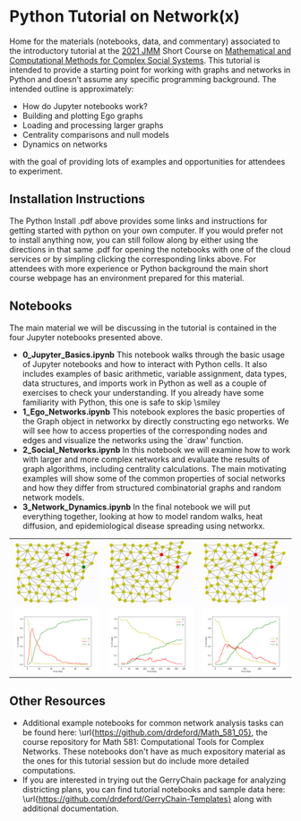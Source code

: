 # Python Tutorial on Network(x)

Home for the materials (notebooks, data, and commentary) associated to the introductory tutorial at the <a href="https://jointmathematicsmeetings.org/meetings/national/jmm2021/2247_intro">2021 JMM</a> Short Course on <a href = "https://meetings.ams.org/math/sc2021/meetingapp.cgi/Home/0"> Mathematical and Computational Methods for Complex Social Systems</a>. This tutorial is intended to provide a starting point for working with graphs and networks in Python and doesn't assume any specific programming background. The intended outline is approximately: 

* How do Jupyter notebooks work?
* Building and plotting Ego graphs
* Loading and processing larger graphs
* Centrality comparisons and null models
* Dynamics on networks

with the goal of providing lots of examples and opportunities for attendees to experiment.  

## Installation Instructions
The Python Install .pdf above provides some links and instructions for getting started with python on your own computer. If you would prefer not to install anything now, you can still follow along by either using the directions in that same .pdf for opening the notebooks with one of the cloud services or by simpling clicking the corresponding links above. For attendees with more experience or Python background the main short course webpage has an environment prepared for this material. 

## Notebooks
The main material we will be discussing in the tutorial is contained in the four Jupyter notebooks presented above. 

*  **0\_Jupyter\_Basics.ipynb** This notebook walks through the basic usage of Jupyter notebooks and how to interact with Python cells. It also includes examples of  basic arithmetic, variable assignment, data types, data structures,  and imports work in Python as well as a couple of exercises to check your understanding. If you already have some familiarity with Python, this one is safe to skip \smiley
* **1\_Ego\_Networks.ipynb** This notebook explores the basic properties of the Graph object in networkx by directly constructing ego networks. We will see how to access properties of the corresponding nodes and edges and visualize the networks using the `draw' function. 
* **2\_Social\_Networks.ipynb** In this notebook we will examine how to work with larger and more complex networks and evaluate the results of graph algorithms, including centrality calculations. The main motivating examples will show some of the common properties of social networks and how they differ from structured combinatorial graphs and random network models. 
* **3\_Network\_Dynamics.ipynb** In the final notebook we will put everything together, looking at how to model random walks, heat diffusion, and epidemiological disease spreading using networkx. 

<table>
  <tr><td>
<img src="https://github.com/vrdi/Networks-Breakout/blob/master/Day4/SIRplots/output.gif" width=300>
    </td><td>
<img src="https://github.com/vrdi/Networks-Breakout/blob/master/Day4/SIRplots/output2.gif" width=300>
        </td><td>
<img src="https://github.com/vrdi/Networks-Breakout/blob/master/Day4/SIRplots/output3.gif" width=300>
    </td></tr>
    <tr><td>
<img src="https://github.com/vrdi/Networks-Breakout/blob/master/Day4/SIRplots/proportions.png" width=300>
    </td><td>
<img src="https://github.com/vrdi/Networks-Breakout/blob/master/Day4/SIRplots/proportions2.png" width=300>
    </td><td>
<img src="https://github.com/vrdi/Networks-Breakout/blob/master/Day4/SIRplots/proportions3.png" width=300>

</td></tr>
</table>

## Other Resources

* Additional example  notebooks for common network analysis tasks can be found here: \url{https://github.com/drdeford/Math_581_05}, the course repository for Math 581: Computational Tools for Complex Networks. These notebooks don't have as much expository material as the ones for this tutorial session but do include more detailed computations.
* If you are interested in trying out the GerryChain package for analyzing districting plans, you can find tutorial notebooks and sample data here: \url{https://github.com/drdeford/GerryChain-Templates} along with additional documentation. 

